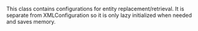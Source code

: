 This class contains configurations for entity replacement/retrieval. It is separate from XMLConfiguration so it is only lazy initialized when needed and saves memory.